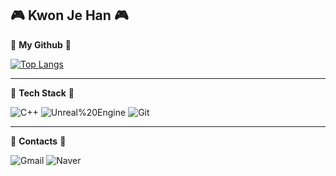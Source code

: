 ## :video_game: Kwon Je Han :video_game:

:seedling: **My Github** :seedling:

[![Top Langs](https://github-readme-stats.vercel.app/api/top-langs/?username=KwonJeHan&layout=compact)](https://github.com/anuraghazra/github-readme-stats)

---

:pencil: **Tech Stack** :pencil:

![C++](https://img.shields.io/badge/C++-00599C.svg?&style=for-the-badge&logo=C++&logoColor=white)  ![Unreal%20Engine](https://img.shields.io/badge/Unreal%20Engine-0E1128.svg?&style=for-the-badge&logo=Unreal%20Engine&logoColor=white)  ![Git](https://img.shields.io/badge/Git-F05032.svg?&style=for-the-badge&logo=Git&logoColor=white)

---

:postbox: **Contacts** :postbox:

![Gmail](https://img.shields.io/badge/Gmail-EA4335.svg?&style=for-the-badge&logo=Gmail&logoColor=white)  ![Naver](https://img.shields.io/badge/Naver-03C75ㅁ.svg?&style=for-the-badge&logo=Naver&logoColor=white) 
